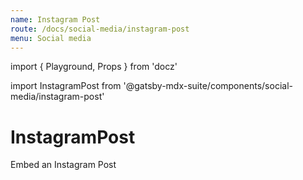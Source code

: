 ```yaml
---
name: Instagram Post
route: /docs/social-media/instagram-post
menu: Social media
---
```

import { Playground, Props } from 'docz'

import InstagramPost from '@gatsby-mdx-suite/components/social-media/instagram-post'

# InstagramPost

Embed an Instagram Post

<Props of={InstagramPost} />

<Playground>
  <InstagramPost id="B16Tc2fBOMJ" />
</Playground>
